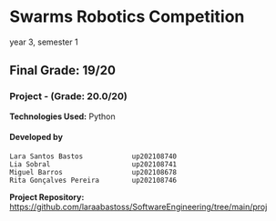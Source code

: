 # Swarms Robotics Competition

 year 3, semester 1
 
 ## Final Grade: 19/20
 
 ### Project - (Grade: 20.0/20)
 

**Technologies Used:** Python
#### Developed by
    Lara Santos Bastos            up202108740
    Lia Sobral                    up202108741
    Miguel Barros                 up202108678
    Rita Gonçalves Pereira        up202108746


**Project Repository:** https://github.com/laraabastoss/SoftwareEngineering/tree/main/proj
